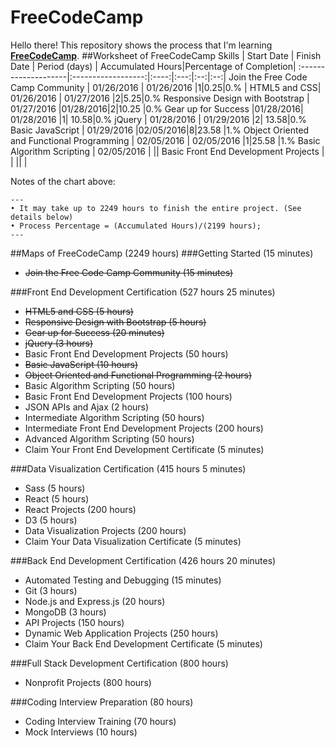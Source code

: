 # FreeCodeCamp

Hello there! This repository shows the process that I'm learning [**FreeCodeCamp**](http://www.freecodecamp.com/).
##Worksheet of FreeCodeCamp
Skills        | Start Date           | Finish Date    | Period (days) | Accumulated Hours|Percentage of Completion|
:--------------------|:------------------:|:----:|:---:|:--:|:--:|
Join the Free Code Camp Community | 01/26/2016  | 01/26/2016   |1|0.25|0.% |
HTML5 and CSS| 01/26/2016  | 01/27/2016   |2|5.25|0.%
Responsive Design with Bootstrap      |  01/27/2016 |01/28/2016|2|10.25 |0.%
Gear up for Success       |01/28/2016|  01/28/2016  |1| 10.58|0.%
jQuery     |  01/28/2016 | 01/29/2016   |2| 13.58|0.%
Basic JavaScript       |  01/29/2016 |02/05/2016|8|23.58 |1.%
Object Oriented and Functional Programming | 02/05/2016  |  02/05/2016  |1|25.58 |1.%
Basic Algorithm Scripting       | 02/05/2016   |    ||
Basic Front End Development Projects       |   |    || |

Notes of the chart above:

```
---
• It may take up to 2249 hours to finish the entire project. (See details below)
• Process Percentage = (Accumulated Hours)/(2199 hours);
---
```


##Maps of FreeCodeCamp (2249 hours)
###Getting Started (15 minutes)
* <del>Join the Free Code Camp Community (15 minutes)</del>

###Front End Development Certification (527 hours 25 minutes)
* <del>HTML5 and CSS (5 hours)</del>
* <del>Responsive Design with Bootstrap (5 hours)</del>
* <del>Gear up for Success (20 minutes)</del>
* <del>jQuery (3 hours)</del>
* Basic Front End Development Projects (50 hours)
* <del>Basic JavaScript (10 hours)</del>
* <del>Object Oriented and Functional Programming (2 hours)</del>
* Basic Algorithm Scripting (50 hours)
* Basic Front End Development Projects (100 hours)
* JSON APIs and Ajax (2 hours)
* Intermediate Algorithm Scripting (50 hours)
* Intermediate Front End Development Projects (200 hours)
* Advanced Algorithm Scripting (50 hours)
* Claim Your Front End Development Certificate (5 minutes)

###Data Visualization Certification (415 hours 5 minutes)
* Sass (5 hours)
* React (5 hours)
* React Projects (200 hours)
* D3 (5 hours)
* Data Visualization Projects (200 hours)
* Claim Your Data Visualization Certificate (5 minutes)

###Back End Development Certification (426 hours 20 minutes)
* Automated Testing and Debugging (15 minutes)
* Git (3 hours)
* Node.js and Express.js (20 hours)
* MongoDB (3 hours)
* API Projects (150 hours)
* Dynamic Web Application Projects (250 hours)
* Claim Your Back End Development Certificate (5 minutes)

###Full Stack Development Certification (800 hours)
* Nonprofit Projects (800 hours)

###Coding Interview Preparation (80 hours)
* Coding Interview Training (70 hours)
* Mock Interviews (10 hours)

